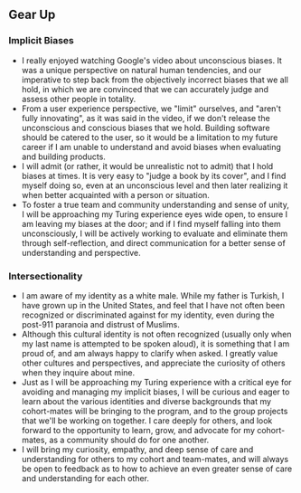 ## Gear Up

### Implicit Biases
- I really enjoyed watching Google's video about unconscious biases. It was a unique perspective on natural human tendencies, and our imperative to step back from the objectively incorrect biases that we all hold, in which we are convinced that we can accurately judge and assess other people in totality.
- From a user experience perspective, we "limit" ourselves, and "aren't fully innovating", as it was said in the video, if we don't release the unconscious and conscious biases that we hold. Building software should be catered to the user, so it would be a limitation to my future career if I am unable to understand and avoid biases when evaluating and building products.
- I will admit (or rather, it would be unrealistic not to admit) that I hold biases at times. It is very easy to "judge a book by its cover", and I find myself doing so, even at an unconscious level and then later realizing it when better acquainted with a person or situation.
- To foster a true team and community understanding and sense of unity, I will be approaching my Turing experience eyes wide open, to ensure I am leaving my biases at the door; and if I find myself falling into them unconsciously, I will be actively working to evaluate and eliminate them through self-reflection, and direct communication for a better sense of understanding and perspective.

### Intersectionality
- I am aware of my identity as a white male. While my father is Turkish, I have grown up in the United States, and feel that I have not often been recognized or discriminated against for my identity, even during the post-911 paranoia and distrust of Muslims.
- Although this cultural identity is not often recognized (usually only when my last name is attempted to be spoken aloud), it is something that I am proud of, and am always happy to clarify when asked. I greatly value other cultures and perspectives, and appreciate the curiosity of others when they inquire about mine.
- Just as I will be approaching my Turing experience with a critical eye for avoiding and managing my implicit biases, I will be curious and eager to learn about the various identities and diverse backgrounds that my cohort-mates will be bringing to the program, and to the group projects that we'll be working on together. I care deeply for others, and look forward to the opportunity to learn, grow, and advocate for my cohort-mates, as a community should do for one another.
- I will bring my curiosity, empathy, and deep sense of care and understanding for others to my cohort and team-mates, and will always be open to feedback as to how to achieve an even greater sense of care and understanding for each other.
